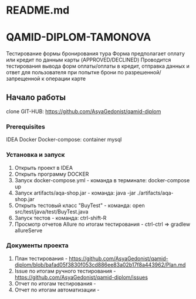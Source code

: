 # README.md

# QAMID-DIPLOM-TAMONOVA

Тестирование формы бронирования тура
Форма предполагает оплату или кредит по данным карты (APPROVED/DECLINED)
Проводится тестирования вывода форм оплаты/оплаты в кредит, отправка данных и ответ для пользователя при попытке брони 
по разрешенной/запрещенной к операции карте

## Начало работы

clone
GIT-HUB: https://github.com/AsyaGedonist/qamid-diplom

### Prerequisites

IDEA
Docker
Docker-compose: container mysql

### Установка и запуск

1. Открыть проект в IDEA
2. Открыть программу DOCKER
3. Запуск docker-compose.yml - команда в терминале: docker-compose up
4. Запуск artifacts/aqa-shop.jar - команда: java -jar ./artifacts/aqa-shop.jar
5. Открыть тестовый класс "BuyTest" - команда: open src/test/java/test/BuyTest.java
6. Запуск тестов - команда: ctrl-shift-R
6. Просмотр отчетов Allure по итогам тестирования - ctrl-ctrl =>  gradlew allureServe

### Документы проекта

1. План тестирования - https://github.com/AsyaGedonist/qamid-diplom/blob/bafad05f3830f053cd886ee83a02b17f8a443962/Plan.md
2. Issue по итогам ручного тестирования - https://github.com/AsyaGedonist/qamid-diplom/issues
3. Отчет по итогам тестирования - 
4. Отчет по итогам автоматизации - 

